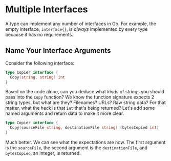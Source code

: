 # Multiple Interfaces

A type can implement any number of interfaces in Go. For example, the empty interface, `interface{}`, is *always* implemented by every type because it has no requirements.

## Name Your Interface Arguments

Consider the following interface:

```go
type Copier interface {
  Copy(string, string) int
}
```

Based on the code alone, can you deduce what *kinds* of strings you should pass into the `Copy` function? We know the function signature expects 2 string types, but what are they? Filenames? URLs? Raw string data? For that matter, what the heck is that `int` that's being returned? Let's add some named arguments and return data to make it more clear.

```go
type Copier interface {
  Copy(sourceFile string, destinationFile string) (bytesCopied int)
}
```

Much better. We can see what the expectations are now. The first argument is the `sourceFile`, the second argument is the `destinationFile`, and `bytesCopied`, an integer, is returned.
